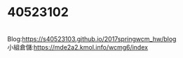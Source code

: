 # 40523102

<br/>
Blog:<a href="https://s40523103.github.io/2017springwcm_hw/blog">https://s40523103.github.io/2017springwcm_hw/blog</a> <br/>
小組倉儲:<a href="https://mde2a2.kmol.info/wcmg6/index">https://mde2a2.kmol.info/wcmg6/index </a> <br/>


